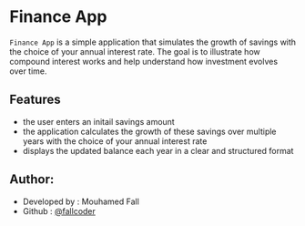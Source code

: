 # Finance App
`Finance App` is a simple application that simulates the growth of savings with the choice of your annual interest rate. The goal is to illustrate how compound interest works and help understand how investment evolves over time.

## Features
* the user enters an initail savings amount
* the application calculates the growth of these savings over multiple years with the choice of your annual interest rate
* displays the updated balance each year in a clear and structured format 

## Author:
* Developed by : Mouhamed Fall
* Github : [@fallcoder](https://github.com/fallcoder)